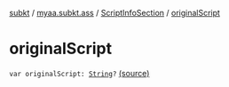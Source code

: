 [subkt](../../index.md) / [myaa.subkt.ass](../index.md) / [ScriptInfoSection](index.md) / [originalScript](./original-script.md)

# originalScript

`var originalScript: `[`String`](https://kotlinlang.org/api/latest/jvm/stdlib/kotlin/-string/index.html)`?` [(source)](https://github.com/Myaamori/SubKt/blob/0.1.8/src/main/kotlin/myaa/subkt/ass/parser.kt#L696)